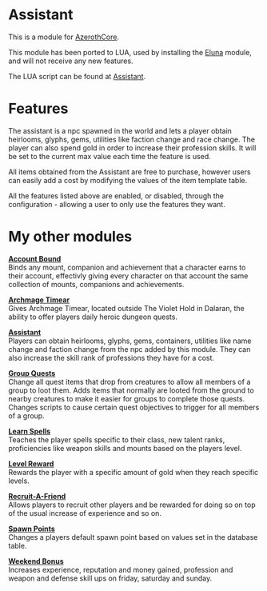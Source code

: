 # Assistant
This is a module for [AzerothCore](https://github.com/azerothcore/azerothcore-wotlk).

This module has been ported to LUA, used by installing the [Eluna](https://github.com/azerothcore/mod-eluna) module, and will not receive any new features.

The LUA script can be found at [Assistant](https://github.com/tkn963/lua-assistant).

# Features
The assistant is a npc spawned in the world and lets a player obtain heirlooms, glyphs, gems, utilities like faction change and race change. The player can also spend gold in order to increase their profession skills. It will be set to the current max value each time the feature is used.

All items obtained from the Assistant are free to purchase, however users can easily add a cost by modifying the values of the item template table.

All the features listed above are enabled, or disabled, through the configuration - allowing a user to only use the features they want.

# My other modules
**[Account Bound](https://github.com/tkn963/mod-accountbound)**  
Binds any mount, companion and achievement that a character earns to their account, effectivly giving every character on that account the same collection of mounts, companions and achievements.

**[Archmage Timear](https://github.com/tkn963/mod-archmage-timear)**  
Gives Archmage Timear, located outside The Violet Hold in Dalaran, the ability to offer players daily heroic dungeon quests.

**[Assistant](https://github.com/tkn963/mod-assistant)**  
Players can obtain heirlooms, glyphs, gems, containers, utilities like name change and faction change from the npc added by this module. They can also increase the skill rank of professions they have for a cost.

**[Group Quests](https://github.com/tkn963/mod-groupquests)**  
Change all quest items that drop from creatures to allow all members of a group to loot them. Adds items that normally are looted from the ground to nearby creatures to make it easier for groups to complete those quests. Changes scripts to cause certain quest objectives to trigger for all members of a group.

**[Learn Spells](https://github.com/tkn963/mod-learnspells)**  
Teaches the player spells specific to their class, new talent ranks, proficiencies like weapon skills and mounts based on the players level.

**[Level Reward](https://github.com/tkn963/mod-levelreward)**  
Rewards the player with a specific amount of gold when they reach specific levels.

**[Recruit-A-Friend](https://github.com/tkn963/mod-recruitafriend)**  
Allows players to recruit other players and be rewarded for doing so on top of the usual increase of experience and so on.

**[Spawn Points](https://github.com/tkn963/mod-spawnpoints)**  
Changes a players default spawn point based on values set in the database table.

**[Weekend Bonus](https://github.com/tkn963/mod-weekendbonus)**  
Increases experience, reputation and money gained, profession and weapon and defense skill ups on friday, saturday and sunday.
